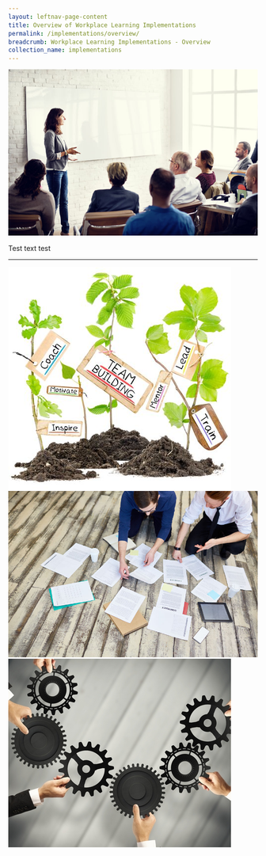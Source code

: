 ```yaml
---
layout: leftnav-page-content
title: Overview of Workplace Learning Implementations
permalink: /implementations/overview/
breadcrumb: Workplace Learning Implementations - Overview
collection_name: implementations
---
```



![People - Process - Systems Interventions](/images/teach.jpg)


Test text test

---

<div>
	      <div class="row is-multiline">
		            <div class="col is-two-third-desktop is-two-third-tablet">
			                  <a href="/implementations/people"><img src="/images/team.jpg" alt="people"></a>
		            </div>
		            <div class="col is-two-third-desktop is-two-third-tablet">
			                  <a href="/implementations/process"><img src="/images/documentation.jpg" alt="process"></a>
		            </div>
		            <div class="col is-one-third-desktop is-one-third-tablet">
			                  <a href="/implementations/system"><img src="/images/gears.jpg" alt="system"></a>
		            </div>
	      </div>
</div>
